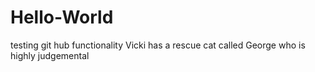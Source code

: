 # Hello-World
testing git hub functionality
Vicki has a rescue cat called George who is highly judgemental

